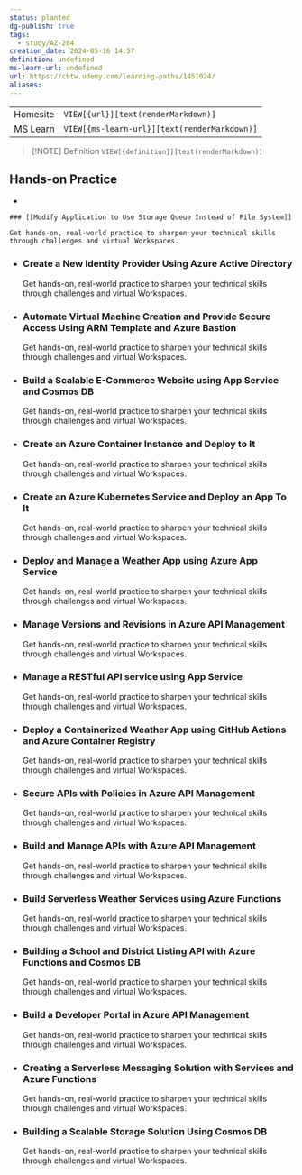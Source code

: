```yaml
---
status: planted
dg-publish: true
tags:
  - study/AZ-204
creation_date: 2024-05-16 14:57
definition: undefined
ms-learn-url: undefined
url: https://cbtw.udemy.com/learning-paths/1451024/
aliases:
---
```


|          |                                              |
| -------- | -------------------------------------------- |
| Homesite | `VIEW[{url}][text(renderMarkdown)]`          |
| MS Learn | `VIEW[{ms-learn-url}][text(renderMarkdown)]` |

> [!NOTE] Definition
> `VIEW[{definition}][text(renderMarkdown)]`


## Hands-on Practice

-   
    
    ### [[Modify Application to Use Storage Queue Instead of File System]]
    
    Get hands-on, real-world practice to sharpen your technical skills through challenges and virtual Workspaces.
    
    
- ### Create a New Identity Provider Using Azure Active Directory
    
    Get hands-on, real-world practice to sharpen your technical skills through challenges and virtual Workspaces.
    
- ### Automate Virtual Machine Creation and Provide Secure Access Using ARM Template and Azure Bastion
    
    Get hands-on, real-world practice to sharpen your technical skills through challenges and virtual Workspaces.

- ### Build a Scalable E-Commerce Website using App Service and Cosmos DB
    
    Get hands-on, real-world practice to sharpen your technical skills through challenges and virtual Workspaces.

- ### Create an Azure Container Instance and Deploy to It
    
    Get hands-on, real-world practice to sharpen your technical skills through challenges and virtual Workspaces.

- ### Create an Azure Kubernetes Service and Deploy an App To It
    
    Get hands-on, real-world practice to sharpen your technical skills through challenges and virtual Workspaces.

- ### Deploy and Manage a Weather App using Azure App Service
    
    Get hands-on, real-world practice to sharpen your technical skills through challenges and virtual Workspaces.

- ### Manage Versions and Revisions in Azure API Management
    
    Get hands-on, real-world practice to sharpen your technical skills through challenges and virtual Workspaces.
     
- ### Manage a RESTful API service using App Service
    
    Get hands-on, real-world practice to sharpen your technical skills through challenges and virtual Workspaces.

- ### Deploy a Containerized Weather App using GitHub Actions and Azure Container Registry
    
    Get hands-on, real-world practice to sharpen your technical skills through challenges and virtual Workspaces.

- ### Secure APIs with Policies in Azure API Management
    
    Get hands-on, real-world practice to sharpen your technical skills through challenges and virtual Workspaces.

- ### Build and Manage APIs with Azure API Management
    
    Get hands-on, real-world practice to sharpen your technical skills through challenges and virtual Workspaces.

- ### Build Serverless Weather Services using Azure Functions
    
    Get hands-on, real-world practice to sharpen your technical skills through challenges and virtual Workspaces.

- ### Building a School and District Listing API with Azure Functions and Cosmos DB
    
    Get hands-on, real-world practice to sharpen your technical skills through challenges and virtual Workspaces.

- ### Build a Developer Portal in Azure API Management
    
    Get hands-on, real-world practice to sharpen your technical skills through challenges and virtual Workspaces.

- ### Creating a Serverless Messaging Solution with Services and Azure Functions
    
    Get hands-on, real-world practice to sharpen your technical skills through challenges and virtual Workspaces.

- ### Building a Scalable Storage Solution Using Cosmos DB
    
    Get hands-on, real-world practice to sharpen your technical skills through challenges and virtual Workspaces.
